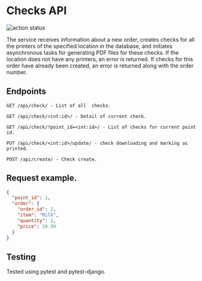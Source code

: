 # Checks API

![action status](https://github.com/ch4zzy/checks-api/actions/workflows/django.yml/badge.svg)

The service receives information about a new order, creates checks for all the printers of the specified location in the database, and initiates asynchronous tasks for generating PDF files for these checks. If the location does not have any printers, an error is returned. If checks for this order have already been created, an error is returned along with the order number.


## Endpoints
```
GET /api/check/ - List of all  checks.
```
```
GET /api/check/<int:id>/ - Detail of current check.
```
```
GET /api/check/?point_id=<int:id>/ - List of checks for current point id.
```

```
PUT /api/check/<int:id>/update/ - check downloading and marking as printed.
```

```
POST /api/create/ - Check create.
```
## Request example.

```json
{
  "point_id": 1,
  "order": {
    "order_id": 2,
    "item": "Milk",
    "quantity": 2,
    "price": 10.99
  }
}
```

## Testing

Tested using pytest and pytest-django.


